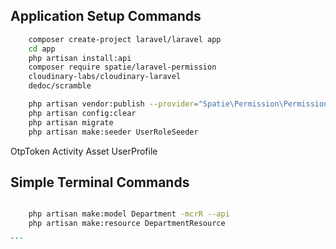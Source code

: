 


## Application Setup Commands
```sh
    composer create-project laravel/laravel app
    cd app
    php artisan install:api
    composer require spatie/laravel-permission
    cloudinary-labs/cloudinary-laravel
    dedoc/scramble

    php artisan vendor:publish --provider="Spatie\Permission\PermissionServiceProvider"
    php artisan config:clear
    php artisan migrate
    php artisan make:seeder UserRoleSeeder
```


OtpToken
Activity
Asset
UserProfile



## Simple Terminal Commands
````sh

    php artisan make:model Department -mcrR --api
    php artisan make:resource DepartmentResource

```
